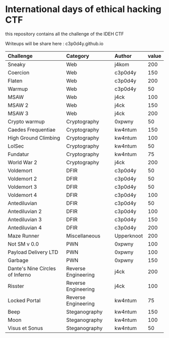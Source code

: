 # International days of ethical hacking CTF

this repository contains all the challenge of the IDEH CTF 

Writeups will be share here : c3p0d4y.github.io

| Challenge  | Category | Author | value |
|:----------|:----------|:--------|:---------|
| Sneaky    | Web       | j4kom | 200   |
| Coercion   | Web | c3p0d4y | 150 |
| Flaten  | Web | c3p0d4y | 200 | 
| Warmup | Web | c3p0d4y  | 50 |
| MSAW | Web | j4ck | 100 |
| MSAW 2 | Web | j4ck | 150 |
| MSAW 3 | Web | j4ck | 200 |
| Crypto warmup |	Cryptography |0xpwny |	50 |
|Caedes Frequentiae |	Cryptography |kw4ntum|	150 	|
|High Ground Climbing |	Cryptography |kw4ntum |	100 	|
|LolSec 	|Cryptography 	|kw4ntum| 50 	|
|Fundatur |	Cryptography |kw4ntum |	75 |
|World War 2 |	Cryptography |j4ck|	200 |
|Voldemort |	DFIR |c3p0d4y|	50 	 |	
|Voldemort 2 |	DFIR |c3p0d4y|	50 	| 	
|Voldemort 3 |	DFIR 	|c3p0d4y|50 	|
|	Voldemort 4 |	DFIR |c3p0d4y|	100|
|Antediluvian |	DFIR |c3p0d4y|	50 	 	|
|Antediluvian 2 |	DFIR |c3p0d4y|	100 |	 	
|Antediluvian 3| 	DFIR |c3p0d4y|	150 	| 	
|Antediluvian 4 |	DFIR |c3p0d4y|	200 	| 	
|Maze Runner |	Miscellaneous |Upperknoot|	200 	| 	
|Not SM v 0.0 	|PWN|0xpwny| 	100 	| 	
|	Payload Delivery LTD 	|PWN 	|0xpwny|100 	 |	
 |	Garbage |	PWN |0xpwny	|150 	 	|
 |	Dante's Nine Circles of Inferno |	Reverse Engineering |j4ck|	200 |	 	
|	Risster |	Reverse Engineering |	j4ck |100|
|	Locked Portal |	Reverse Engineering 	|kw4ntum|75| 	 	
|Beep 	|Steganography|kw4ntum| 	150 	| 	
|	Moon |	Steganography |kw4ntum|	100 	 |	
|	Visus et Sonus |	Steganography 	|kw4ntum|50|
